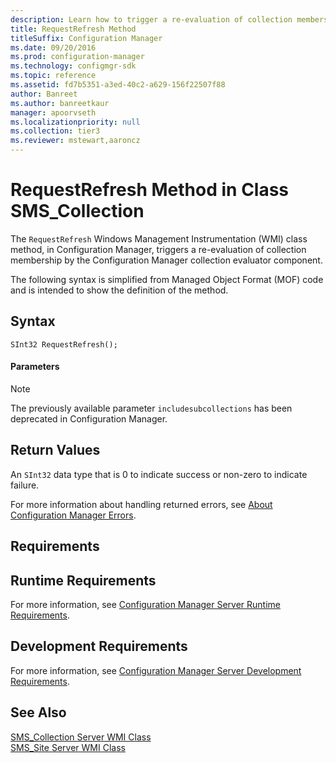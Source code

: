 ```yaml
---
description: Learn how to trigger a re-evaluation of collection membership by the Configuration Manager collection evaluator component.
title: RequestRefresh Method
titleSuffix: Configuration Manager
ms.date: 09/20/2016
ms.prod: configuration-manager
ms.technology: configmgr-sdk
ms.topic: reference
ms.assetid: fd7b5351-a3ed-40c2-a629-156f22507f88
author: Banreet
ms.author: banreetkaur
manager: apoorvseth
ms.localizationpriority: null
ms.collection: tier3
ms.reviewer: mstewart,aaroncz 
---
```

# RequestRefresh Method in Class SMS_Collection
The `RequestRefresh` Windows Management Instrumentation (WMI) class method, in Configuration Manager, triggers a re-evaluation of collection membership by the Configuration Manager collection evaluator component.  

 The following syntax is simplified from Managed Object Format (MOF) code and is intended to show the definition of the method.  

## Syntax  

```  
SInt32 RequestRefresh();  
```  

#### Parameters  

> [!NOTE]
>  The previously available parameter `includesubcollections` has been deprecated in Configuration Manager.  

## Return Values  
 An  `SInt32` data type that is 0 to indicate success or non-zero to indicate failure.  

 For more information about handling returned errors, see [About Configuration Manager Errors](../../../../../develop/core/understand/about-configuration-manager-errors.md).  

## Requirements  

## Runtime Requirements  
 For more information, see [Configuration Manager Server Runtime Requirements](../../../../../develop/core/reqs/server-runtime-requirements.md).  

## Development Requirements  
 For more information, see [Configuration Manager Server Development Requirements](../../../../../develop/core/reqs/server-development-requirements.md).  

## See Also  
 [SMS_Collection Server WMI Class](../../../../../develop/reference/core/clients/collections/sms_collection-server-wmi-class.md)   
 [SMS_Site Server WMI Class](../../../../../develop/reference/core/servers/configure/sms_site-server-wmi-class.md)
